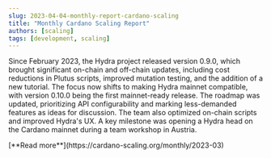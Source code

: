 ```yaml
---
slug: 2023-04-04-monthly-report-cardano-scaling
title: "Monthly Cardano Scaling Report"
authors: [scaling]
tags: [development, scaling]
---
```

Since February 2023, the Hydra project released version 0.9.0, which brought significant on-chain and off-chain updates, including cost reductions in Plutus scripts, improved mutation testing, and the addition of a new tutorial. The focus now shifts to making Hydra mainnet compatible, with version 0.10.0 being the first mainnet-ready release. The roadmap was updated, prioritizing API configurability and marking less-demanded features as ideas for discussion. The team also optimized on-chain scripts and improved Hydra's UX. A key milestone was opening a Hydra head on the Cardano mainnet during a team workshop in Austria.

<div style={{ textAlign: 'right' }}>
 [**Read more**](https://cardano-scaling.org/monthly/2023-03) 
</div>